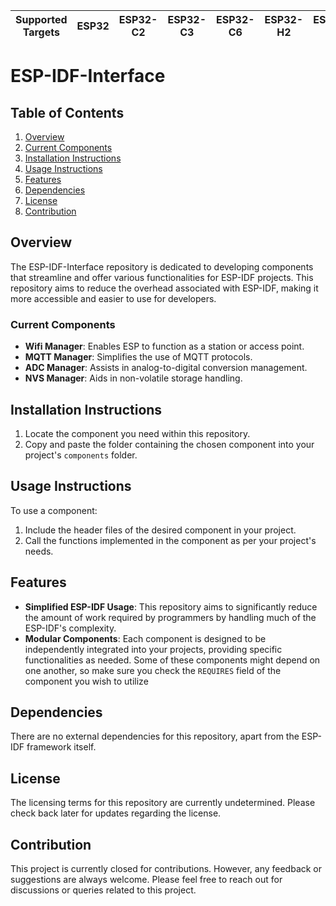 | Supported Targets | ESP32 | ESP32-C2 | ESP32-C3 | ESP32-C6 | ESP32-H2 | ESP32-S2 | ESP32-S3 |
| ----------------- | ----- | -------- | -------- | -------- | -------- | -------- | -------- |

# ESP-IDF-Interface

## Table of Contents
1. [Overview](#overview)
2. [Current Components](#current-components)
3. [Installation Instructions](#installation-instructions)
4. [Usage Instructions](#usage-instructions)
5. [Features](#features)
6. [Dependencies](#dependencies)
7. [License](#license)
8. [Contribution](#contribution)

## Overview
The ESP-IDF-Interface repository is dedicated to developing components that streamline and offer various functionalities for ESP-IDF projects. This repository aims to reduce the overhead associated with ESP-IDF, making it more accessible and easier to use for developers.

### Current Components
- **Wifi Manager**: Enables ESP to function as a station or access point.
- **MQTT Manager**: Simplifies the use of MQTT protocols.
- **ADC Manager**: Assists in analog-to-digital conversion management.
- **NVS Manager**: Aids in non-volatile storage handling.

## Installation Instructions
1. Locate the component you need within this repository.
2. Copy and paste the folder containing the chosen component into your project's `components` folder.

## Usage Instructions
To use a component:
1. Include the header files of the desired component in your project.
2. Call the functions implemented in the component as per your project's needs.

## Features
- **Simplified ESP-IDF Usage**: This repository aims to significantly reduce the amount of work required by programmers by handling much of the ESP-IDF's complexity.
- **Modular Components**: Each component is designed to be independently integrated into your projects, providing specific functionalities as needed. Some of these components might depend on one another, so make sure you check the `REQUIRES` field of the component you wish to utilize

## Dependencies
There are no external dependencies for this repository, apart from the ESP-IDF framework itself.

## License
The licensing terms for this repository are currently undetermined. Please check back later for updates regarding the license.

## Contribution
This project is currently closed for contributions. However, any feedback or suggestions are always welcome. Please feel free to reach out for discussions or queries related to this project.


